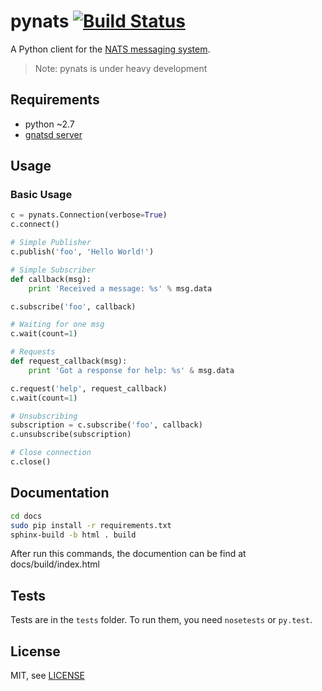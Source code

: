 pynats [![Build Status](https://travis-ci.org/mcuadros/pynats.png?branch=master)](https://travis-ci.org/mcuadros/pynats)
======

A Python client for the [NATS messaging system](https://nats.io).

> Note: pynats is under heavy development

Requirements
------------

* python ~2.7
* [gnatsd server](https://github.com/nats-io/gnatsd)


Usage
-----
### Basic Usage

```python
c = pynats.Connection(verbose=True)
c.connect()

# Simple Publisher
c.publish('foo', 'Hello World!')

# Simple Subscriber
def callback(msg):
    print 'Received a message: %s' % msg.data

c.subscribe('foo', callback)

# Waiting for one msg
c.wait(count=1)

# Requests
def request_callback(msg):
    print 'Got a response for help: %s' & msg.data

c.request('help', request_callback)
c.wait(count=1)

# Unsubscribing
subscription = c.subscribe('foo', callback)
c.unsubscribe(subscription)

# Close connection
c.close()
```

Documentation
-------------

```sh
cd docs
sudo pip install -r requirements.txt
sphinx-build -b html . build
```

After run this commands, the documention can be find at docs/build/index.html


Tests
-----

Tests are in the `tests` folder.
To run them, you need `nosetests` or `py.test`.


License
-------

MIT, see [LICENSE](LICENSE)

